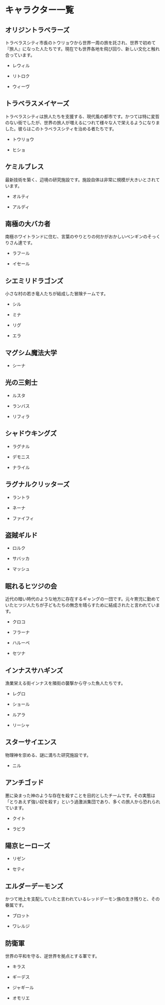 # キャラクター一覧

## オリジントラベラーズ

トラベラスシティ市長のトウリョウから世界一周の旅を託され、世界で初めて『旅人』になった人たちです。現在でも世界各地を飛び回り、新しい文化と触れ合っています。

- レウィル

- リトロク

- ウィーヴ

## トラベラスメイヤーズ

トラベラスシティは旅人たちを支援する、現代風の都市です。かつては特に変哲のない街でしたが、世界の旅人が増えるにつれて様々な人で栄えるようになりました。彼らはこのトラベラスシティを治める者たちです。

- トウリョウ

- ヒショ

## ケミルブレス

最新技術を築く、辺境の研究施設です。施設自体は非常に規模が大きいとされています。

- オルティ

- アルディ

## 南極の大バカ者

南極ホワイトランドに住む、言葉のやりとりの何かがおかしいペンギンのそっくりさん達です。

- ラフール

- イセール

## シエミリドラゴンズ

小さな村の若き竜人たちが結成した冒険チームです。

- シル

- ミナ

- リグ

- エラ

## マグシム魔法大学

- シーナ

## 光の三剣士

- ルスタ

- ランバス

- リフィラ

## シャドウキングズ

- ラグナル

- デモニス

- ナライル

## ラグナルクリッターズ

- ラントラ

- ネーナ

- ファイフィ

## 盗賊ギルド

- ロルク

- サバッカ

- マッシュ

## 眠れるヒツジの会

近代の暗い時代のような地方に存在するギャングの一団です。元々育児に勤めていたヒツジ人たちが子どもたちの無念を晴らすために結成されたと言われています。

- クロコ

- フラーナ

- ハルーペ

- セツナ

## インナスサハギンズ

漁業栄える街インナスを隣街の襲撃から守った魚人たちです。

- レグロ

- ショール

- ルアラ

- リーシャ

## スターサイエンス

物理神を崇める、謎に満ちた研究施設です。

- ニル

## アンチゴッド

悪に染まった神のような存在を殺すことを目的としたチームです。その実態は「とりあえず強い奴を殺す」という過激派集団であり、多くの旅人から恐れられています。

- クイト

- ラビラ

## 陽京ヒーローズ

- リゼン

- セティ

## エルダーデーモンズ

かつて地上を支配していたと言われているレッドデーモン族の生き残りと、その眷属です。

- ブロット

- ワレルジ

## 防衛軍

世界の平和を守る、逆世界を拠点とする軍です。

- キラス

- ギーデス

- ジャギール

- オモリエ
